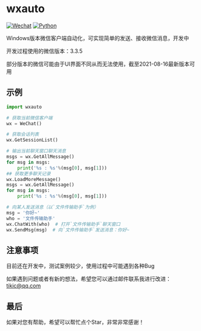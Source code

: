 # wxauto
[![Wechat](https://img.shields.io/badge/%E5%BE%AE%E4%BF%A1-3.3.5-07c160)](https://weixin.qq.com/cgi-bin/readtemplate?ang=zh_CN&t=page/faq/win/335/index&faq=win_335)
[![Python](https://img.shields.io/badge/Python-3.6|3.7|3.8|3.9-blue)](https://www.python.org/)

Windows版本微信客户端自动化，可实现简单的发送、接收微信消息，开发中

开发过程使用的微信版本：3.3.5

部分版本的微信可能由于UI界面不同从而无法使用，截至2021-08-16最新版本可用

## 示例
```python
import wxauto

# 获取当前微信客户端
wx = WeChat()

# 获取会话列表
wx.GetSessionList()

# 输出当前聊天窗口聊天消息
msgs = wx.GetAllMessage()
for msg in msgs:
    print('%s : %s'%(msg[0], msg[1]))
## 获取更多聊天记录
wx.LoadMoreMessage()
msgs = wx.GetAllMessage()
for msg in msgs:
    print('%s : %s'%(msg[0], msg[1]))

# 向某人发送消息（以`文件传输助手`为例）
msg = '你好~'
who = '文件传输助手'
wx.ChatWith(who)  # 打开`文件传输助手`聊天窗口
wx.SendMsg(msg)  # 向`文件传输助手`发送消息：你好~
```

## 注意事项
目前还在开发中，测试案例较少，使用过程中可能遇到各种Bug

如果遇到问题或者有新的想法，希望您可以通过邮件联系我进行改进：tikic@qq.com

## 最后
如果对您有帮助，希望可以帮忙点个Star，非常非常感谢！
